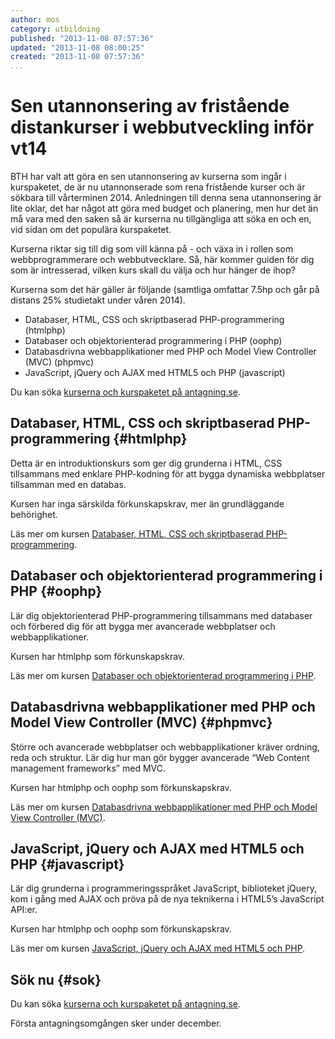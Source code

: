 ```yaml
---
author: mos
category: utbildning
published: "2013-11-08 07:57:36"
updated: "2013-11-08 08:00:25"
created: "2013-11-08 07:57:36"
...
```

Sen utannonsering av fristående distankurser i webbutveckling inför vt14
==================================

BTH har valt att göra en sen utannonsering av kurserna som ingår i kurspaketet, de är nu utannonserade som rena fristående kurser och är sökbara till vårterminen 2014. Anledningen till denna sena utannonsering är lite oklar, det har något att göra med budget och planering, men hur det än må vara med den saken så är kurserna nu tillgängliga att söka en och en, vid sidan om det populära kurspaketet. 

Kurserna riktar sig till dig som vill känna på - och växa in i rollen som webbprogrammerare och webbutvecklare. Så, här kommer guiden för dig som är intresserad, vilken kurs skall du välja och hur hänger de ihop?

<!--more-->


Kurserna som det här gäller är följande (samtliga omfattar 7.5hp och går på distans 25% studietakt under våren 2014).

* Databaser, HTML, CSS och skriptbaserad PHP-programmering (htmlphp)
* Databaser och objektorienterad programmering i PHP (oophp)
* Databasdrivna webbapplikationer med PHP och Model View Controller (MVC) (phpmvc)
* JavaScript, jQuery och AJAX med HTML5 och PHP (javascript)

Du kan söka [kurserna och kurspaketet på antagning.se](https://www.antagning.se/se/search?period=VT_2014&publishers=bth&freeText=PHP).



Databaser, HTML, CSS och skriptbaserad PHP-programmering {#htmlphp}
---------------------------------------------

Detta är en introduktionskurs som ger dig grunderna i HTML, CSS tillsammans med enklare PHP-kodning för att bygga dynamiska webbplatser tillsamman med en databas. 

Kursen har inga särskilda förkunskapskrav, mer än grundläggande behörighet.

Läs mer om kursen [Databaser, HTML, CSS och skriptbaserad PHP-programmering](htmlphp).



Databaser och objektorienterad programmering i PHP {#oophp}
---------------------------------------------

Lär dig objektorienterad PHP-programmering tillsammans med databaser och förbered dig för att bygga mer avancerade webbplatser och webbapplikationer. 

Kursen har htmlphp som förkunskapskrav.

Läs mer om kursen [Databaser och objektorienterad programmering i PHP](oophp).



Databasdrivna webbapplikationer med PHP och Model View Controller (MVC) {#phpmvc}
---------------------------------------------

Större och avancerade webbplatser och webbapplikationer kräver ordning, reda och struktur. Lär dig hur man gör bygger avancerade “Web Content management frameworks” med MVC. 

Kursen har htmlphp och oophp som förkunskapskrav.

Läs mer om kursen [Databasdrivna webbapplikationer med PHP och Model View Controller (MVC)](phpmvc).



JavaScript, jQuery och AJAX med HTML5 och PHP {#javascript}
---------------------------------------------

Lär dig grunderna i programmeringsspråket JavaScript, biblioteket jQuery, kom i gång med AJAX och pröva på de nya teknikerna i HTML5’s JavaScript API:er.

Kursen har htmlphp och oophp som förkunskapskrav.

Läs mer om kursen [JavaScript, jQuery och AJAX med HTML5 och PHP](javascript).



Sök nu {#sok}
---------------------------------------------

Du kan söka [kurserna och kurspaketet på antagning.se](https://www.antagning.se/se/search?period=VT_2014&publishers=bth&freeText=PHP).

Första antagningsomgången sker under december.
